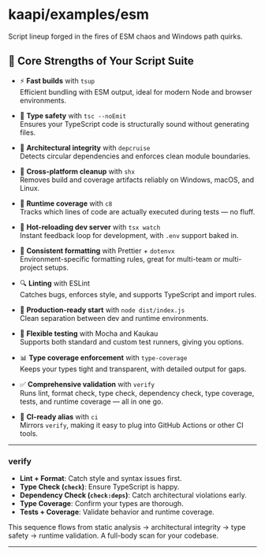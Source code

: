 # kaapi/examples/esm

Script lineup forged in the fires of ESM chaos and Windows path quirks.

## 🧰 Core Strengths of Your Script Suite

- ⚡ **Fast builds** with `tsup`  
  Efficient bundling with ESM output, ideal for modern Node and browser environments.

- 🧠 **Type safety** with `tsc --noEmit`  
  Ensures your TypeScript code is structurally sound without generating files.

- 🧭 **Architectural integrity** with `depcruise`  
  Detects circular dependencies and enforces clean module boundaries.

- 🧼 **Cross-platform cleanup** with `shx`  
  Removes build and coverage artifacts reliably on Windows, macOS, and Linux.

- 🧪 **Runtime coverage** with `c8`  
  Tracks which lines of code are actually executed during tests — no fluff.

- 🔁 **Hot-reloading dev server** with `tsx watch`  
  Instant feedback loop for development, with `.env` support baked in.

- 🎨 **Consistent formatting** with Prettier + `dotenvx`  
  Environment-specific formatting rules, great for multi-team or multi-project setups.

- 🔍 **Linting** with ESLint  
  Catches bugs, enforces style, and supports TypeScript and import rules.

- 🚀 **Production-ready start** with `node dist/index.js`  
  Clean separation between dev and runtime environments.

- 🧪 **Flexible testing** with Mocha and Kaukau  
  Supports both standard and custom test runners, giving you options.

- 📊 **Type coverage enforcement** with `type-coverage`  
  Keeps your types tight and transparent, with detailed output for gaps.

- ✅ **Comprehensive validation** with `verify`  
  Runs lint, format check, type check, dependency check, type coverage, tests, and runtime coverage — all in one go.

- 🤖 **CI-ready alias** with `ci`  
  Mirrors `verify`, making it easy to plug into GitHub Actions or other CI tools.

---

### verify

- **Lint + Format**: Catch style and syntax issues first.
- **Type Check (`check`)**: Ensure TypeScript is happy.
- **Dependency Check (`check:deps`)**: Catch architectural violations early.
- **Type Coverage**: Confirm your types are thorough.
- **Tests + Coverage**: Validate behavior and runtime coverage.

This sequence flows from static analysis → architectural integrity → type safety → runtime validation. A full-body scan for your codebase.

---
